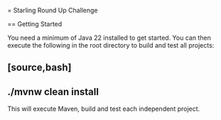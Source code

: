 = Starling Round Up Challenge


== Getting Started

You need a minimum of Java 22 installed to get started. You can then execute the following in the root directory to
build and test all projects:

[source,bash]
----
./mvnw clean install
----

This will execute Maven, build and test each independent project.
